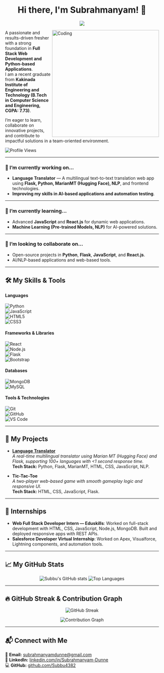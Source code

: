 <!-- Typing Animation -->
<h1 align="center">
  Hi there, I'm Subrahmanyam! 👋
</h1>
<p align="center">
  <img src="https://readme-typing-svg.herokuapp.com?font=Fira+Code&size=24&pause=1000&color=F72585&center=true&vCenter=true&width=500&lines=Full+Stack+Developer;Python+%7C+Flask+%7C+JavaScript;AI+%7C+NLP+Enthusiast;Always+learning+new+things+🚀">
</p>

<!-- Coding GIF -->
<img align="right" alt="Coding" width="350" src="https://media.giphy.com/media/qgQUggAC3Pfv687qPC/giphy.gif">

A passionate and results-driven fresher with a strong foundation in **Full Stack Web Development and Python-based Applications**.  
I am a recent graduate from **Kakinada Institute of Engineering and Technology (B.Tech in Computer Science and Engineering, CGPA: 7.73)**.  

I’m eager to learn, collaborate on innovative projects, and contribute to impactful solutions in a team-oriented environment.  

![Profile Views](https://komarev.com/ghpvc/?username=Subbu4382&label=Profile%20Views&color=0e75b6&style=flat)  

---

### 🔭 I’m currently working on...
- **Language Translator** — A multilingual text-to-text translation web app using **Flask, Python, MarianMT (Hugging Face), NLP**, and frontend technologies.  
- **Improving my skills in AI-based applications and automation testing**.  

---

### 🌱 I’m currently learning...
- Advanced **JavaScript** and **React.js** for dynamic web applications.  
- **Machine Learning (Pre-trained Models, NLP)** for AI-powered solutions.  

---

### 👯 I’m looking to collaborate on...
- Open-source projects in **Python**, **Flask**, **JavaScript**, and **React.js**.  
- AI/NLP-based applications and web-based tools.  

---

## 🛠️ My Skills & Tools  

#### Languages  
![Python](https://img.shields.io/badge/Python-3776AB?style=for-the-badge&logo=python&logoColor=white)  
![JavaScript](https://img.shields.io/badge/JavaScript-F7DF1E?style=for-the-badge&logo=javascript&logoColor=black)   
![HTML5](https://img.shields.io/badge/HTML5-E34F26?style=for-the-badge&logo=html5&logoColor=white)  
![CSS3](https://img.shields.io/badge/CSS3-1572B6?style=for-the-badge&logo=css3&logoColor=white)  

#### Frameworks & Libraries  
![React](https://img.shields.io/badge/React-61DAFB?style=for-the-badge&logo=react&logoColor=black)  
![Node.js](https://img.shields.io/badge/Node.js-339933?style=for-the-badge&logo=node.js&logoColor=white)  
![Flask](https://img.shields.io/badge/Flask-000000?style=for-the-badge&logo=flask&logoColor=white)  
![Bootstrap](https://img.shields.io/badge/Bootstrap-563D7C?style=for-the-badge&logo=bootstrap&logoColor=white)  

#### Databases  
![MongoDB](https://img.shields.io/badge/MongoDB-47A248?style=for-the-badge&logo=mongodb&logoColor=white)  
![MySQL](https://img.shields.io/badge/MySQL-4479A1?style=for-the-badge&logo=mysql&logoColor=white)  

#### Tools & Technologies  
![Git](https://img.shields.io/badge/Git-F05032?style=for-the-badge&logo=git&logoColor=white)  
![GitHub](https://img.shields.io/badge/GitHub-181717?style=for-the-badge&logo=github&logoColor=white)  
![VS Code](https://img.shields.io/badge/VS%20Code-007ACC?style=for-the-badge&logo=visual-studio-code&logoColor=white)  

---

## 🚀 My Projects  

- **[Language Translator](https://github.com/Subbu4382/LanguageTranslator_project)**  
  *A real-time multilingual translator using Marian MT (Hugging Face) and Flask, supporting 100+ languages with <1 second response time.*  
  **Tech Stack:** Python, Flask, MarianMT, HTML, CSS, JavaScript, NLP.  

- **Tic-Tac-Toe**  
  *A two-player web-based game with smooth gameplay logic and responsive UI.*  
  **Tech Stack:** HTML, CSS, JavaScript, Flask.  

---

## 📜 Internships  
- **Web Full Stack Developer Intern — Eduskills**: Worked on full-stack development with HTML, CSS, JavaScript, Node.js, MongoDB. Built and deployed responsive apps with REST APIs.  
- **Salesforce Developer Virtual Internship**: Worked on Apex, Visualforce, Lightning components, and automation tools.  

---

## 📈 My GitHub Stats  

<p align="center">
  <img src="https://github-readme-stats.vercel.app/api?username=Subbu4382&show_icons=true&theme=radical" alt="Subbu's GitHub stats" />
  <img src="https://github-readme-stats.vercel.app/api/top-langs/?username=Subbu4382&layout=compact&theme=radical" alt="Top Languages" />
</p>

---

## 🔥 GitHub Streak & Contribution Graph  

<p align="center">
  <img src="https://streak-stats.demolab.com?user=Subbu4382&theme=radical&hide_border=true" alt="GitHub Streak" />
</p>  

<p align="center">
  <img src="https://github-readme-activity-graph.vercel.app/graph?username=Subbu4382&theme=react-dark&hide_border=true" alt="Contribution Graph" />
</p>  

---

## 📬 Connect with Me  
📧 **Email:** subrahmanyamdunne@gmail.com  
🔗 **LinkedIn:** [linkedin.com/in/Subrahmanyam-Dunne](https://www.linkedin.com/in/subrahmanyam-dunne-5b271b2b3)  
💻 **GitHub:** [github.com/Subbu4382](https://github.com/Subbu4382)  
